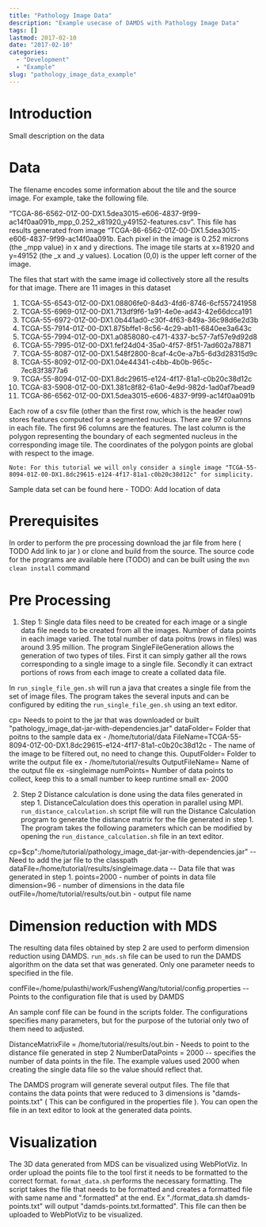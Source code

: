 ```yaml
---
title: "Pathology Image Data"
description: "Example usecase of DAMDS with Pathology Image Data"
tags: []
lastmod: 2017-02-10
date: "2017-02-10"
categories:
  - "Development"
  - "Example"
slug: "pathology_image_data_example"
---  
```


# Introduction

Small description on the data

# Data

The filename encodes some information about the tile and the source image. For example, take the following file. 

“TCGA-86-6562-01Z-00-DX1.5dea3015-e606-4837-9f99-ac14f0aa091b_mpp_0.252_x81920_y49152-features.csv”. This file has results generated from image “TCGA-86-6562-01Z-00-DX1.5dea3015-e606-4837-9f99-ac14f0aa091b. Each pixel in the image is 0.252 microns (the _mpp value) in x and y directions. The image tile starts at x=81920 and y=49152 (the _x and _y values). Location (0,0) is the upper left corner of the image.

The files that start with the same image id collectively store all the results for that image. There are 11 images in this dataset


1. TCGA-55-6543-01Z-00-DX1.08806fe0-84d3-4fd6-8746-6cf557241958
2. TCGA-55-6969-01Z-00-DX1.713df9f6-1a91-4e0e-ad43-42e66dcca191
3. TCGA-55-6972-01Z-00-DX1.0b441ad0-c30f-4f63-849a-36c98d6e2d3b
4. TCGA-55-7914-01Z-00-DX1.875bffe1-8c56-4c29-ab11-6840ee3a643c
5. TCGA-55-7994-01Z-00-DX1.a0858080-c471-4337-bc57-7af57e9d92d8
6. TCGA-55-7995-01Z-00-DX1.fef24d04-35a0-4f57-8f51-7ad602a78871
7. TCGA-55-8087-01Z-00-DX1.548f2800-8caf-4c0e-a7b5-6d3d28315d9c
8. TCGA-55-8092-01Z-00-DX1.04e44341-c4bb-4b0b-965c-7ec83f3877a6
9. TCGA-55-8094-01Z-00-DX1.8dc29615-e124-4f17-81a1-c0b20c38d12c
10. TCGA-83-5908-01Z-00-DX1.381c8f82-61a0-4e9d-982d-1ad0af7bead9
11. TCGA-86-6562-01Z-00-DX1.5dea3015-e606-4837-9f99-ac14f0aa091b


Each row of a csv file (other than the first row, which is the header row) stores features computed for a segmented nucleus. There are 97 columns in each file. The first 96 columns are the features. The last column is the polygon representing the boundary of each segmented nucleus in the corresponding image tile. The coordinates of the polygon points are global with respect to the image.

`Note: For this tutorial we will only consider a single image "TCGA-55-8094-01Z-00-DX1.8dc29615-e124-4f17-81a1-c0b20c38d12c" for simplicity.`

Sample data set can be found here - TODO: Add location of data

# Prerequisites
 
 In order to perform the pre processing download the jar file from here ( TODO Add link to jar ) or clone and build from the source. The source code for the programs are available here (TODO) and can be built using the `mvn clean install` command

# Pre Processing

1. Step 1: 
 Single data files need to be created for each image or a single data file needs to be created from all the images. Number of data points in each image varied. The total number of data poitns (rows in files) was around 3.95 million. The program SingleFileGeneration allows the generation of two types of tiles. First it can simply gather all the rows corresponding to a single image to a single file. Secondly it can extract portions of rows from each image to create a collated data file.
 
 In 
 `run_single_file_gen.sh` will run a java that creates a single file from the set of image files. The program takes the several inputs and can be configured by editing the `run_single_file_gen.sh` using an text editor.
 
 cp= Needs to point to the jar that was downloaded or built "pathology_image_dat-jar-with-dependencies.jar"
 dataFolder= Folder that poitns to the sample data ex - /home/tutorial/data
 FileName=TCGA-55-8094-01Z-00-DX1.8dc29615-e124-4f17-81a1-c0b20c38d12c - The name of the image to be filtered out, no need to change this. 
 OuputFolder= Folder to write the output file ex - /home/tutorial/results
 OutputFileName= Name of the output file ex -singleimage
 numPoints= Number of data points to collect, keep this to a small number to keep runtime small ex- 2000
 
2. Step 2
 Distance calculation is done using the data files generated in step 1. DistanceCalculation does this operation in parallel using MPI. `run_distance_calculation.sh` script file will run the Distance Calculation program to generate the distance matrix for the file 
 generated in step 1. The program takes the following parameters which can be modified by opening the `run_distance_calculation.sh` file in an text editor.
 
 cp=$cp":/home/tutorial/pathology_image_dat-jar-with-dependencies.jar" -- Need to add the jar file to the classpath
 dataFile=/home/tutorial/results/singleimage.data -- Data file that was generated in step 1. 
 points=2000 - number of points in data file
 dimension=96 - number of dimensions in the data file
 outFile=/home/tutorial/results/out.bin - output file name
 
# Dimension reduction with MDS
 The resulting data files obtained by step 2 are used to perform dimension reduction using DAMDS. `run_mds.sh` file can be used to run the DAMDS algorithm on the data set that was generated. Only one parameter needs to specified in the file.
 
 confFile=/home/pulasthi/work/FushengWang/tutorial/config.properties -- Points to the configuration file that is used by DAMDS
 
 An sample conf file can be found in the scripts folder. The configurations specifies many parameters, but for the purpose of the tutorial only two of them need to adjusted.
 
 DistanceMatrixFile = /home/tutorial/results/out.bin - Needs to point to the distance file generated in step 2
 NumberDataPoints = 2000 -- specifies the number of data points in the file. The example values used 2000 when creating the single data file so the value should reflect that.
 
 The DAMDS program will generate several output files. The file that contains the data points that were reduced to 3 dimensions is "damds-points.txt" ( This can be configured in the properties file ).
 You can open the file in an text editor to look at the generated data points. 
 
# Visualization
 The 3D data generated from MDS can be visualized using WebPlotViz. In order upload the points file to the tool first it needs to be formatted to the correct format. `format_data.sh` performs the necessary formatting. The script takes the file that needs
 to be formatted and creates a formatted file with same name and ".formatted" at the end. Ex "./format_data.sh damds-points.txt" will output "damds-points.txt.formatted". This file can then be uploaded to
 WebPlotViz to be visualized.
 
 
 
 
 


